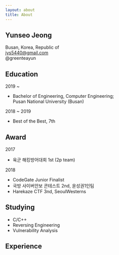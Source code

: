 ```yaml
---
layout: about
title: About
---
```


Yunseo Jeong
---------

Busan, Korea, Republic of   
jys5440@gmail.com   
@greenteayun   

Education
---------

2019 ~ 
- Bachelor of Engineering, Computer Engineering;   
    Pusan National University (Busan)

2018 ~ 2019
- Best of the Best, 7th


Award
----------

2017
- 육군 해킹방어대회 1st (2p team)

2018
- CodeGate Junior Finalist
- 국방 사이버안보 콘테스트 2nd, 윤성권1인팀
- Harekaze CTF 3nd, SeoulWesterns

Studying
----------
- C/C++
- Reversing Engineering
- Vulnerability Analysis

Experience
----------

